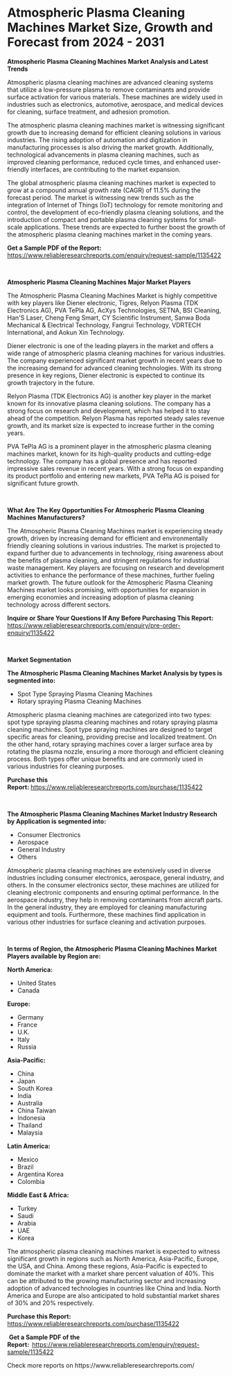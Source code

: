 <p><h1>Atmospheric Plasma Cleaning Machines Market Size, Growth and Forecast from 2024 - 2031</h1></p><p><strong>Atmospheric Plasma Cleaning Machines Market Analysis and Latest Trends</strong></p>
<p><p>Atmospheric plasma cleaning machines are advanced cleaning systems that utilize a low-pressure plasma to remove contaminants and provide surface activation for various materials. These machines are widely used in industries such as electronics, automotive, aerospace, and medical devices for cleaning, surface treatment, and adhesion promotion.</p><p>The atmospheric plasma cleaning machines market is witnessing significant growth due to increasing demand for efficient cleaning solutions in various industries. The rising adoption of automation and digitization in manufacturing processes is also driving the market growth. Additionally, technological advancements in plasma cleaning machines, such as improved cleaning performance, reduced cycle times, and enhanced user-friendly interfaces, are contributing to the market expansion.</p><p>The global atmospheric plasma cleaning machines market is expected to grow at a compound annual growth rate (CAGR) of 11.5% during the forecast period. The market is witnessing new trends such as the integration of Internet of Things (IoT) technology for remote monitoring and control, the development of eco-friendly plasma cleaning solutions, and the introduction of compact and portable plasma cleaning systems for small-scale applications. These trends are expected to further boost the growth of the atmospheric plasma cleaning machines market in the coming years.</p></p>
<p><strong>Get a Sample PDF of the Report:&nbsp;</strong> <a href="https://www.reliableresearchreports.com/enquiry/request-sample/1135422">https://www.reliableresearchreports.com/enquiry/request-sample/1135422</a></p>
<p>&nbsp;</p>
<p><strong>Atmospheric Plasma Cleaning Machines Major Market Players</strong></p>
<p><p>The Atmospheric Plasma Cleaning Machines Market is highly competitive with key players like Diener electronic, Tigres, Relyon Plasma (TDK Electronics AG), PVA TePla AG, AcXys Technologies, SETNA, BSI Cleaning, Han'S Laser, Cheng Feng Smart, CY Scientific Instrument, Sanwa Boda Mechanical & Electrical Technology, Fangrui Technology, VDRTECH International, and Aokun Xin Technology.</p><p>Diener electronic is one of the leading players in the market and offers a wide range of atmospheric plasma cleaning machines for various industries. The company experienced significant market growth in recent years due to the increasing demand for advanced cleaning technologies. With its strong presence in key regions, Diener electronic is expected to continue its growth trajectory in the future.</p><p>Relyon Plasma (TDK Electronics AG) is another key player in the market known for its innovative plasma cleaning solutions. The company has a strong focus on research and development, which has helped it to stay ahead of the competition. Relyon Plasma has reported steady sales revenue growth, and its market size is expected to increase further in the coming years.</p><p>PVA TePla AG is a prominent player in the atmospheric plasma cleaning machines market, known for its high-quality products and cutting-edge technology. The company has a global presence and has reported impressive sales revenue in recent years. With a strong focus on expanding its product portfolio and entering new markets, PVA TePla AG is poised for significant future growth.</p></p>
<p>&nbsp;</p>
<p><strong>What Are The Key Opportunities For Atmospheric Plasma Cleaning Machines Manufacturers?</strong></p>
<p><p>The Atmospheric Plasma Cleaning Machines market is experiencing steady growth, driven by increasing demand for efficient and environmentally friendly cleaning solutions in various industries. The market is projected to expand further due to advancements in technology, rising awareness about the benefits of plasma cleaning, and stringent regulations for industrial waste management. Key players are focusing on research and development activities to enhance the performance of these machines, further fueling market growth. The future outlook for the Atmospheric Plasma Cleaning Machines market looks promising, with opportunities for expansion in emerging economies and increasing adoption of plasma cleaning technology across different sectors.</p></p>
<p><strong>Inquire or Share Your Questions If Any Before Purchasing This Report:</strong> <a href="https://www.reliableresearchreports.com/enquiry/pre-order-enquiry/1135422">https://www.reliableresearchreports.com/enquiry/pre-order-enquiry/1135422</a></p>
<p>&nbsp;</p>
<p><strong>Market Segmentation</strong></p>
<p><strong>The Atmospheric Plasma Cleaning Machines Market Analysis by types is segmented into:</strong></p>
<p><ul><li>Spot Type Spraying Plasma Cleaning Machines</li><li>Rotary spraying Plasma Cleaning Machines</li></ul></p>
<p><p>Atmospheric plasma cleaning machines are categorized into two types: spot type spraying plasma cleaning machines and rotary spraying plasma cleaning machines. Spot type spraying machines are designed to target specific areas for cleaning, providing precise and localized treatment. On the other hand, rotary spraying machines cover a larger surface area by rotating the plasma nozzle, ensuring a more thorough and efficient cleaning process. Both types offer unique benefits and are commonly used in various industries for cleaning purposes.</p></p>
<p><strong>Purchase this Report:&nbsp;</strong><a href="https://www.reliableresearchreports.com/purchase/1135422">https://www.reliableresearchreports.com/purchase/1135422</a></p>
<p>&nbsp;</p>
<p><strong>The Atmospheric Plasma Cleaning Machines Market Industry Research by Application is segmented into:</strong></p>
<p><ul><li>Consumer Electronics</li><li>Aerospace</li><li>General Industry</li><li>Others</li></ul></p>
<p><p>Atmospheric plasma cleaning machines are extensively used in diverse industries including consumer electronics, aerospace, general industry, and others. In the consumer electronics sector, these machines are utilized for cleaning electronic components and ensuring optimal performance. In the aerospace industry, they help in removing contaminants from aircraft parts. In the general industry, they are employed for cleaning manufacturing equipment and tools. Furthermore, these machines find application in various other industries for surface cleaning and activation purposes.</p></p>
<p>&nbsp;</p>
<p><strong>In terms of Region, the Atmospheric Plasma Cleaning Machines Market Players available by Region are:</strong></p>
<p>
    <p> <strong> North America: </strong>
        <ul>
            <li>United States</li>
            <li>Canada</li>
        </ul>
        </p> 
    <p> <strong> Europe: </strong>
        <ul>
            <li>Germany</li>
            <li>France</li>
            <li>U.K.</li>
            <li>Italy</li>
            <li>Russia</li>
        </ul>
        </p> 
    <p> <strong> Asia-Pacific: </strong>
        <ul>
            <li>China</li>
            <li>Japan</li>
            <li>South Korea</li>
            <li>India</li>
            <li>Australia</li>
            <li>China Taiwan</li>
            <li>Indonesia</li>
            <li>Thailand</li>
            <li>Malaysia</li>
        </ul>
        </p> 
    <p> <strong> Latin America: </strong>
        <ul>
            <li>Mexico</li>
            <li>Brazil</li>
            <li>Argentina Korea</li>
            <li>Colombia</li>
        </ul>
        </p> 
    <p> <strong> Middle East & Africa: </strong>
        <ul>
            <li>Turkey</li>
            <li>Saudi</li>
            <li>Arabia</li>
            <li>UAE</li>
            <li>Korea</li>
        </ul>
    </p>
    </p>
<p><p>The atmospheric plasma cleaning machines market is expected to witness significant growth in regions such as North America, Asia-Pacific, Europe, the USA, and China. Among these regions, Asia-Pacific is expected to dominate the market with a market share percent valuation of 40%. This can be attributed to the growing manufacturing sector and increasing adoption of advanced technologies in countries like China and India. North America and Europe are also anticipated to hold substantial market shares of 30% and 20% respectively.</p></p>
<p><strong>Purchase this Report: </strong><a href="https://www.reliableresearchreports.com/purchase/1135422">https://www.reliableresearchreports.com/purchase/1135422</a></p>
<p>&nbsp;<strong>Get a Sample PDF of the Report:&nbsp;&nbsp;</strong><a href="https://www.reliableresearchreports.com/enquiry/request-sample/1135422">https://www.reliableresearchreports.com/enquiry/request-sample/1135422</a></p>
<p><strong></strong></p>
<p>Check more reports on https://www.reliableresearchreports.com/</p>